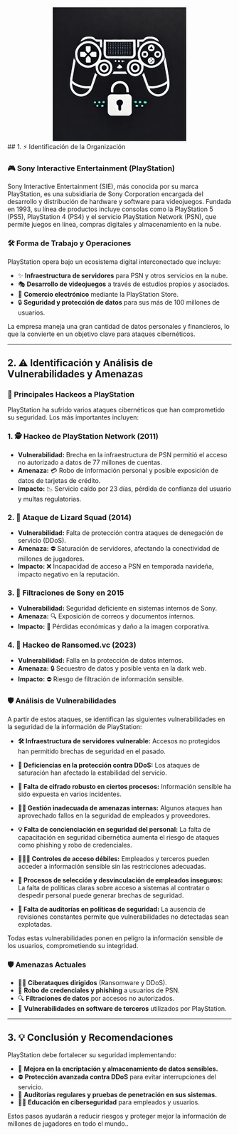 <div style="text-align: center;"> <img src="Pasted image 20250220154234.png" width="300"> </div>
## 1. ⚡ Identificación de la Organización

### **🎮 Sony Interactive Entertainment (PlayStation)**

Sony Interactive Entertainment (SIE), más conocida por su marca PlayStation, es una subsidiaria de Sony Corporation encargada del desarrollo y distribución de hardware y software para videojuegos. Fundada en 1993, su línea de productos incluye consolas como la PlayStation 5 (PS5), PlayStation 4 (PS4) y el servicio PlayStation Network (PSN), que permite juegos en línea, compras digitales y almacenamiento en la nube.

### **🛠️ Forma de Trabajo y Operaciones**

PlayStation opera bajo un ecosistema digital interconectado que incluye:

- ✨ **Infraestructura de servidores** para PSN y otros servicios en la nube.
- 🎭 **Desarrollo de videojuegos** a través de estudios propios y asociados.
- 🛒 **Comercio electrónico** mediante la PlayStation Store.
- 🔒 **Seguridad y protección de datos** para sus más de 100 millones de usuarios.

La empresa maneja una gran cantidad de datos personales y financieros, lo que la convierte en un objetivo clave para ataques cibernéticos.

---

## 2. ⚠️ Identificación y Análisis de Vulnerabilidades y Amenazas

### **🔎 Principales Hackeos a PlayStation**

PlayStation ha sufrido varios ataques cibernéticos que han comprometido su seguridad. Los más importantes incluyen:

### 1. 🕵️ Hackeo de PlayStation Network (2011)

- **Vulnerabilidad:** Brecha en la infraestructura de PSN permitió el acceso no autorizado a datos de 77 millones de cuentas.
- **Amenaza:** 💳 Robo de información personal y posible exposición de datos de tarjetas de crédito.
- **Impacto:** 📉 Servicio caído por 23 días, pérdida de confianza del usuario y multas regulatorias.

### 2. 🔧 Ataque de Lizard Squad (2014)

- **Vulnerabilidad:** Falta de protección contra ataques de denegación de servicio (DDoS).
- **Amenaza:** ⛔ Saturación de servidores, afectando la conectividad de millones de jugadores.
- **Impacto:** ❌ Incapacidad de acceso a PSN en temporada navideña, impacto negativo en la reputación.

### 3. 📢 Filtraciones de Sony en 2015

- **Vulnerabilidad:** Seguridad deficiente en sistemas internos de Sony.
- **Amenaza:** 🔍 Exposición de correos y documentos internos.
- **Impacto:** 💸 Pérdidas económicas y daño a la imagen corporativa.

### 4. 🔐 Hackeo de Ransomed.vc (2023)

- **Vulnerabilidad:** Falla en la protección de datos internos.
- **Amenaza:** 🔒 Secuestro de datos y posible venta en la dark web.
- **Impacto:** ⛔ Riesgo de filtración de información sensible.

### **🛡️ Análisis de Vulnerabilidades**

A partir de estos ataques, se identifican las siguientes vulnerabilidades en la seguridad de la información de PlayStation:

- **🛠️ Infraestructura de servidores vulnerable:** Accesos no protegidos han permitido brechas de seguridad en el pasado.
    
- **🚫 Deficiencias en la protección contra DDoS:** Los ataques de saturación han afectado la estabilidad del servicio.
    
- **🔐 Falta de cifrado robusto en ciertos procesos:** Información sensible ha sido expuesta en varios incidentes.
    
- **👨‍💼 Gestión inadecuada de amenazas internas:** Algunos ataques han aprovechado fallos en la seguridad de empleados y proveedores.
    
- **💡 Falta de concienciación en seguridad del personal:** La falta de capacitación en seguridad cibernética aumenta el riesgo de ataques como phishing y robo de credenciales.
    
- **👩‍👩‍👩 Controles de acceso débiles:** Empleados y terceros pueden acceder a información sensible sin las restricciones adecuadas.
    
- **🔧 Procesos de selección y desvinculación de empleados inseguros:** La falta de políticas claras sobre acceso a sistemas al contratar o despedir personal puede generar brechas de seguridad.
    
- **📝 Falta de auditorías en políticas de seguridad:** La ausencia de revisiones constantes permite que vulnerabilidades no detectadas sean explotadas.

Todas estas vulnerabilidades ponen en peligro la información sensible de los usuarios, comprometiendo su integridad.

### **🛡️ Amenazas Actuales**

- 🧑‍🔧 **Ciberataques dirigidos** (Ransomware y DDoS).
- 🔐 **Robo de credenciales y phishing** a usuarios de PSN.
- 🔍 **Filtraciones de datos** por accesos no autorizados.
- 💾 **Vulnerabilidades en software de terceros** utilizados por PlayStation.

---

## 3. 💡 Conclusión y Recomendaciones

PlayStation debe fortalecer su seguridad implementando:

- 🔐 **Mejora en la encriptación y almacenamiento de datos sensibles.**
- ⛔ **Protección avanzada contra DDoS** para evitar interrupciones del servicio.
- 🔧 **Auditorías regulares y pruebas de penetración en sus sistemas.**
- 🧑‍💼 **Educación en ciberseguridad** para empleados y usuarios.

Estos pasos ayudarán a reducir riesgos y proteger mejor la información de millones de jugadores en todo el mundo..
 